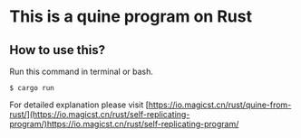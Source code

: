 # This is a quine program on Rust
## How to use this?
Run this command in terminal or bash.
```shell
$ cargo run
```
For detailed explanation please visit [https://io.magicst.cn/rust/quine-from-rust/](https://io.magicst.cn/rust/self-replicating-program/)https://io.magicst.cn/rust/self-replicating-program/
